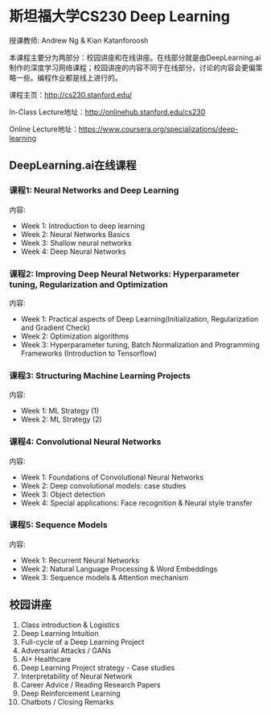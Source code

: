 # 斯坦福大学CS230 Deep Learning

授课教师: Andrew Ng & Kian Katanforoosh

本课程主要分为两部分：校园讲座和在线讲座。在线部分就是由DeepLearning.ai制作的深度学习网络课程；校园讲座的内容不同于在线部分，讨论的内容会更偏策略一些。编程作业都是线上进行的。

课程主页：http://cs230.stanford.edu/

In-Class Lecture地址：http://onlinehub.stanford.edu/cs230

Online Lecture地址：https://www.coursera.org/specializations/deep-learning


## DeepLearning.ai在线课程
### 课程1: Neural Networks and Deep Learning
内容:
- Week 1: Introduction to deep learning
- Week 2: Neural Networks Basics
- Week 3: Shallow neural networks
- Week 4: Deep Neural Networks

### 课程2: Improving Deep Neural Networks: Hyperparameter tuning, Regularization and Optimization
内容:
- Week 1: Practical aspects of Deep Learning(Initialization, Regularization and Gradient Check)
- Week 2: Optimization algorithms
- Week 3: Hyperparameter tuning, Batch Normalization and Programming Frameworks (Introduction to Tensorflow)

### 课程3: Structuring Machine Learning Projects
内容:
- Week 1: ML Strategy (1)
- Week 2: ML Strategy (2)

### 课程4: Convolutional Neural Networks
内容:
- Week 1: Foundations of Convolutional Neural Networks
- Week 2: Deep convolutional models: case studies
- Week 3: Object detection
- Week 4: Special applications: Face recognition & Neural style transfer

### 课程5: Sequence Models
内容:
- Week 1: Recurrent Neural Networks
- Week 2: Natural Language Processing & Word Embeddings
- Week 3: Sequence models & Attention mechanism

## 校园讲座
1. Class introduction & Logistics
2. Deep Learning Intuition
3. Full-cycle of a Deep Learning Project
4. Adversarial Attacks / GANs
5. AI+ Healthcare
6. Deep Learning Project strategy - Case studies
7. Interpretability of Neural Network
8. Career Advice / Reading Research Papers
9. Deep Reinforcement Learning
10. Chatbots / Closing Remarks
